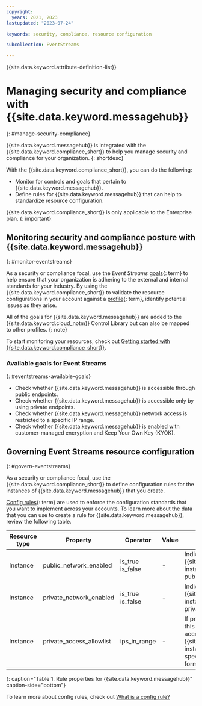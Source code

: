 ```yaml
---
copyright:
  years: 2021, 2023
lastupdated: "2023-07-24"

keywords: security, compliance, resource configuration

subcollection: EventStreams

---
```


{{site.data.keyword.attribute-definition-list}}

# Managing security and compliance with {{site.data.keyword.messagehub}}
{: #manage-security-compliance}

{{site.data.keyword.messagehub}} is integrated with the {{site.data.keyword.compliance_short}} to help you manage security and compliance for your organization.
{: shortdesc}

With the {{site.data.keyword.compliance_short}}, you can do the following:

- Monitor for controls and goals that pertain to {{site.data.keyword.messagehub}}.
- Define rules for {{site.data.keyword.messagehub}} that can help to standardize resource configuration.

{{site.data.keyword.compliance_short}} is only applicable to the Enterprise plan.
{: important}

## Monitoring security and compliance posture with {{site.data.keyword.messagehub}}
{: #monitor-eventstreams}

As a security or compliance focal, use the *Event Streams* [goals](#x2117978){: term} to help ensure that your organization is adhering to the external and internal standards for your industry. By using the {{site.data.keyword.compliance_short}} to validate the resource configurations in your account against a [profile](#x2034950){: term}, identify potential issues as they arise.

All of the goals for {{site.data.keyword.messagehub}} are added to the {{site.data.keyword.cloud_notm}} Control Library but can also be mapped to other profiles.
{: note}

To start monitoring your resources, check out [Getting started with {{site.data.keyword.compliance_short}}](/docs/security-compliance?topic-security-compliance-getting-started).

### Available goals for Event Streams
{: #eventstreams-available-goals}

* Check whether {{site.data.keyword.messagehub}} is accessible through public endpoints.
* Check whether {{site.data.keyword.messagehub}} is accessible only by using private endpoints.
* Check whether {{site.data.keyword.messagehub}} network access is restricted to a specific IP range.
* Check whether {{site.data.keyword.messagehub}} is enabled with customer-managed encryption and Keep Your Own Key (KYOK).

## Governing Event Streams resource configuration
{: #govern-eventstreams}

As a security or compliance focal, use the {{site.data.keyword.compliance_short}} to define configuration rules for the instances of {{site.data.keyword.messagehub}} that you create.

[Config rules](#x3084914){: term} are used to enforce the configuration standards that you want to implement across your accounts. To learn more about the data that you can use to create a rule for {{site.data.keyword.messagehub}}, review the following table.

| Resource type | Property | Operator | Value | Description |
|---------------|----------|---------------|-------|-------------|
| Instance | public_network_enabled | is_true  is_false | - | Indicates whether access to a {{site.data.keyword.messagehub}} instance is allowed through a public network. |
| Instance | private_network_enabled | is_true  is_false | - | Indicates whether access to a {{site.data.keyword.messagehub}} instance is allowed through a private network. |
| Instance | private_access_allowlist | ips_in_range | - | If private networking is enabled, this property indicates whether access to a {{site.data.keyword.messagehub}} instance should be restricted to a specific range of private IP CIDR formatted subnets. |
{: caption="Table 1. Rule properties for {{site.data.keyword.messagehub}}" caption-side="bottom"}

To learn more about config rules, check out [What is a config rule?](/docs/security-compliance?topic=security-compliance-what-is-governance)
